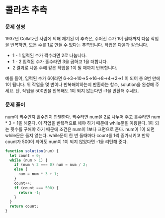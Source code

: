 # 콜라츠 추측

### 문제 설명

1937년 Collatz란 사람에 의해 제기된 이 추측은, 주어진 수가 1이 될때까지 다음 작업을 반복하면, 모든 수를 1로 만들 수 있다는 추측입니다. 작업은 다음과 같습니다.

- 1 - 1 입력된 수가 짝수라면 2로 나눕니다.
- 1 - 2 입력된 수가 홀수라면 3을 곱하고 1을 더합니다.
- 2 결과로 나온 수에 같은 작업을 1이 될 때까지 반복합니다.

예를 들어, 입력된 수가 6이라면 6→3→10→5→16→8→4→2→1 이 되어 총 8번 만에 1이 됩니다. 위 작업을 몇 번이나 반복해야하는지 반환하는 함수, solution을 완성해 주세요. 단, 작업을 500번을 반복해도 1이 되지 않는다면 –1을 반환해 주세요.

### 문제 풀이

num이 짝수인지 홀수인지 판별한다. 짝수라면 num을 2로 나누어 주고
홀수라면 num \* 3 + 1을 해준다. 이 작업을 반복적으로 해야 하기 때문에 while문을 이용한다. 1이 되는 횟수를 구해야 하기 때문에 조건은 num이 1보다 크면으로 준다. num이 1이 되면 while문은 돌지 않는다. while문이 한 번 돌때마다 count를 1씩 증가시키고 만약 count가 500이 되어도 num이 1이 되지 않았다면 -1을 리턴해 준다.

```js
function solution(num) {
  let count = 0;
  while (num > 1) {
    if (num % 2 === 0) num = num / 2;
    else {
      num = num * 3 + 1;
    }
    count++;
    if (count === 500) {
      return -1;
    }
  }
  return count;
}
```
